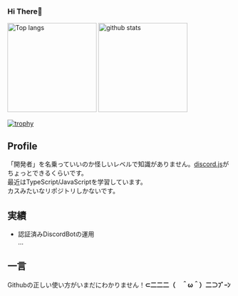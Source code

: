 ### Hi There👋

<p align="left"> 
  <img alt="Top langs" height="200px" src="https://github-readme-stats.vercel.app/api/top-langs/?username=moticat&layout=compact&show_icons=true" />
  <img alt="github stats" height="200px" src="https://github-readme-stats.vercel.app/api?username=moticat&show_icons=true" />
</p>  
  
[![trophy](https://github-profile-trophy.vercel.app/?username=moticat&column=7
)](https://github.com/ryo-ma/github-profile-trophy)  

## Profile
「開発者」を名乗っていいのか怪しいレベルで知識がありません。[discord.js](https://discord.js.org)がちょっとできるくらいです。  
最近はTypeScript/JavaScriptを学習しています。  
カスみたいなリポジトリしかないです。

## 実績
- 認証済みDiscordBotの運用  
...

## 一言
Githubの正しい使い方がいまだにわかりません！**⊂二二二（　＾ω＾）二⊃ﾌﾞｰﾝ**
